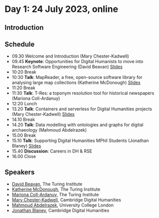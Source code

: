 # Day 1: 24 July 2023, online

## Introduction

## Schedule

- 09.30 Welcome and Introduction (Mary Chester-Kadwell)
- 09.45 **Keynote**: Opportunities for Digital Humanists to move into Research Software Engineering (David Beavan) [Slides](David_Beavan_DH_RSE_Summer_School_2023-07-24_slides.pdf)
- 10:20 Break
- 10:30 **Talk**: MapReader, a free, open-source software library for analysing large map collections (Katherine McDonough) [Slides](https://docs.google.com/presentation/d/1nht1BdDuMnrs0Ut04H9eiT5TurSquYFosmy4rrvJwuI/edit#slide=id.g24cec1efbb8_7_89)
- 11:20 Break
- 11:30 **Talk**: T-Res: a toponym resolution tool for historical newspapers (Mariona Coll-Ardanuy)
- 12:20 Lunch
- 13.20 **Talk**: Containers and serverless for Digital Humanities projects (Mary Chester-Kadwell) [Slides](https://docs.google.com/presentation/d/14Gbav4aTo5QEyjdsCNX9cX4qLOxU8tv1KRY4YQYxldk/edit?usp=sharing)
- 14.10 Break
- 14.20 **Talk**: Data modelling with ontologies and graphs for digital archaeology (Mahmoud Abdelrazek)
- 15.00 Break
- 15.10 **Talk**: Supporting Digital Humanities MPhil Students (Jonathan Blaney) [Slides](Jonathan-Blaney-DH-summer-school.pdf)
- 15.40 **Discussion**: Careers in DH & RSE
- 16.00 Close

## Speakers

- [David Beavan](https://www.turing.ac.uk/people/researchers/david-beavan), The Turing Institute
- [Katherine McDonough](https://www.turing.ac.uk/people/researchers/katherine-mcdonough), The Turing Institute
- [Mariona Coll-Ardanuy](https://www.turing.ac.uk/people/researchers/mariona-coll-ardanuy), The Turing Institute
- [Mary Chester-Kadwell](https://www.cdh.cam.ac.uk/about/people/dr-mary-chester-kadwell/), Cambridge Digital Humanities
- [Mahmoud Abdelrazek](https://uk.linkedin.com/in/razekmh), University College London
- [Jonathan Blaney](https://www.cdh.cam.ac.uk/about/people/jonathan-blaney/), Cambridge Digital Humanities
